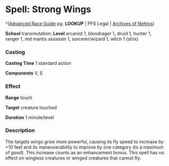 # Spell: Strong Wings

^([Advanced Race Guide][ss-strong-wings] pg. **LOOKUP** | PFS Legal | [Archives of Nehtys][sn-strong-wings])

**School** transmutation; **Level** arcanist 1, bloodrager 1, druid 1, hunter 1, ranger 1, red mantis assassin 1, sorcerer/wizard 1, witch 1 (strix)

### Casting

**Casting Time** 1 standard action  

**Components** V, S

### Effect

**Range** touch  

**Target** creature touched  

**Duration** 1 minute/level

### Description

The targets wings grow more powerful, causing its fly speed to increase by +10 feet and its maneuverability to improve by one category (to a maximum of good). This increase counts as an enhancement bonus. This spell has no effect on wingless creatures or winged creatures that cannot fly.

[ss-strong-wings]: http://paizo.com/products/btpy8rv2
[sn-strong-wings]: http://www.archivesofnethys.com/SpellDisplay.aspx?ItemName=Strong%20Wings